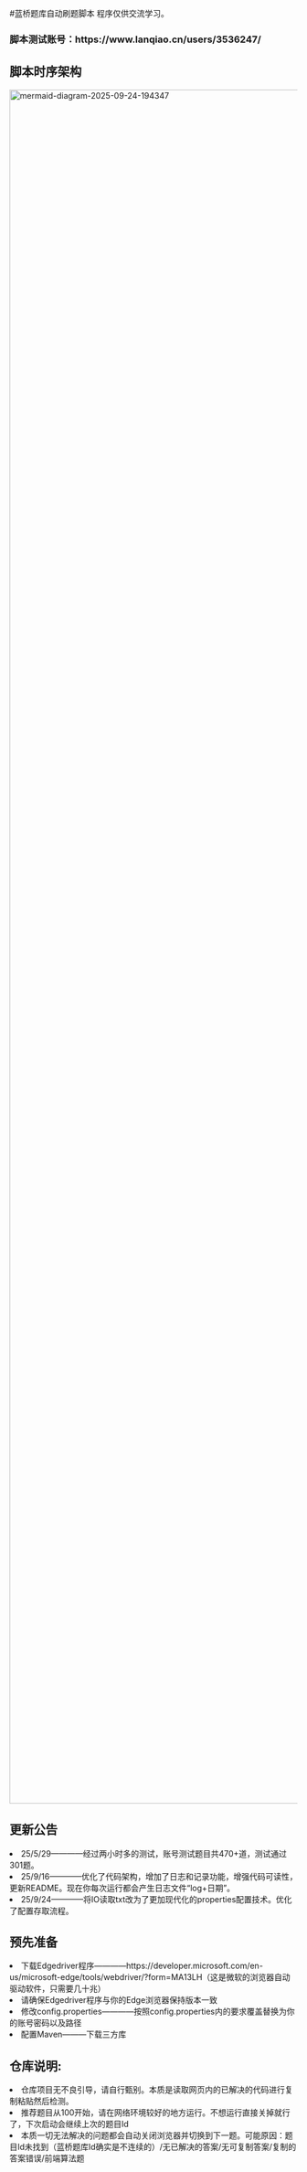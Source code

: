 #蓝桥题库自动刷题脚本
程序仅供交流学习。
<h3>脚本测试账号：https://www.lanqiao.cn/users/3536247/</h3>
<h2>脚本时序架构</h2>
<img width="2408" height="3000" alt="mermaid-diagram-2025-09-24-194347" src="https://github.com/user-attachments/assets/eecff3e7-9985-45f0-887b-5baa6c218053" />

<h2>更新公告</h2>
<li>25/5/29————经过两小时多的测试，账号测试题目共470+道，测试通过301题。</li>
<li>25/9/16————优化了代码架构，增加了日志和记录功能，增强代码可读性，更新README。现在你每次运行都会产生日志文件“log+日期”。</li>
<li>25/9/24————将IO读取txt改为了更加现代化的properties配置技术。优化了配置存取流程。</li>
<h2>预先准备</h2>
  <li>下载Edgedriver程序————https://developer.microsoft.com/en-us/microsoft-edge/tools/webdriver/?form=MA13LH（这是微软的浏览器自动驱动软件，只需要几十兆）</li>
  <li>请确保Edgedriver程序与你的Edge浏览器保持版本一致</li>
  <li>修改config.properties————按照config.properties内的要求覆盖替换为你的账号密码以及路径</li>
  <li>配置Maven———下载三方库</li>
<h2>仓库说明:</h2>
<li>仓库项目无不良引导，请自行甄别。本质是读取网页内的已解决的代码进行复制粘贴然后检测。</li>
<li>推荐题目从100开始，请在网络环境较好的地方运行。不想运行直接关掉就行了，下次启动会继续上次的题目Id</li>
<li>本质一切无法解决的问题都会自动关闭浏览器并切换到下一题。可能原因：题目Id未找到（蓝桥题库Id确实是不连续的）/无已解决的答案/无可复制答案/复制的答案错误/前端算法题</li>

